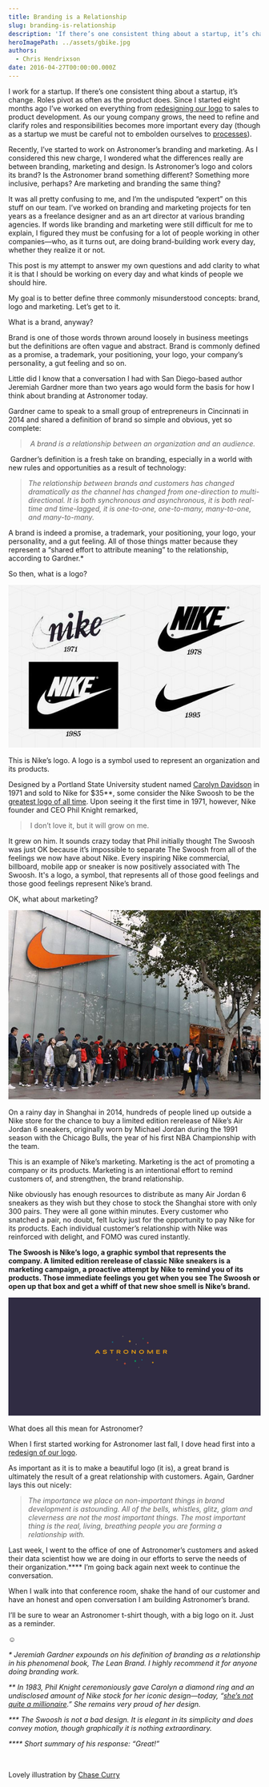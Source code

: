 ```yaml
---
title: Branding is a Relationship
slug: branding-is-relationship
description: 'If there’s one consistent thing about a startup, it’s change. '
heroImagePath: ../assets/gbike.jpg
authors:
  - Chris Hendrixson
date: 2016-04-27T00:00:00.000Z
---
```

<!-- markdownlint-disable-file -->
I work for a startup. If there’s one consistent thing about a startup, it’s change. Roles pivot as often as the product does. Since I started eight months ago I’ve worked on everything from [redesigning our logo](https://www.astronomer.io/blog/a-logo-story) to sales to product development. As our young company grows, the need to refine and clarify roles and responsibilities becomes more important every day (though as a startup we must be careful not to embolden ourselves to [processes](https://www.astronomer.io/blog/the-problem-with-process)).

Recently, I’ve started to work on Astronomer’s branding and marketing. As I considered this new charge, I wondered what the differences really are between branding, marketing and design. Is Astronomer’s logo and colors its brand? Is the Astronomer brand something different? Something more inclusive, perhaps? Are marketing and branding the same thing?

It was all pretty confusing to me, and I’m the undisputed “expert” on this stuff on our team. I’ve worked on branding and marketing projects for ten years as a freelance designer and as an art director at various branding agencies. If words like branding and marketing were still difficult for me to explain, I figured they must be confusing for a lot of people working in other companies—who, as it turns out, are doing brand-building work every day, whether they realize it or not.

This post is my attempt to answer my own questions and add clarity to what it is that I should be working on every day and what kinds of people we should hire.

My goal is to better define three commonly misunderstood concepts: brand, logo and marketing. Let’s get to it.

What is a brand, anyway?

Brand is one of those words thrown around loosely in business meetings but the definitions are often vague and abstract. Brand is commonly defined as a promise, a trademark, your positioning, your logo, your company’s personality, a gut feeling and so on.

Little did I know that a conversation I had with San Diego-based author Jeremiah Gardner more than two years ago would form the basis for how I think about branding at Astronomer today.

Gardner came to speak to a small group of entrepreneurs in Cincinnati in 2014 and shared a definition of brand so simple and obvious, yet so complete:

> _&nbsp;A brand is a relationship between an organization and an audience._

&nbsp;Gardner’s definition is a fresh take on branding, especially in a world with new rules and opportunities as a result of technology:

> _The relationship between brands and customers has changed dramatically as the channel has changed from one-direction to multi-directional. It is both synchronous and asynchronous, it is both real-time and time-lagged, it is one-to-one, one-to-many, many-to-one, and many-to-many._

A brand is indeed a promise, a trademark, your positioning, your logo, your personality, and a gut feeling. All of those things matter because they represent a “shared effort to attribute meaning” to the relationship, according to Gardner.\*

So then, what is a logo?

![nike1.jpg](../assets/nike1.jpg "nike1.jpg")

This is Nike’s logo. A logo is a symbol used to represent an organization and its products.

Designed by a Portland State University student named [Carolyn Davidson](https://www.npr.org/2011/06/23/137376121/nike-swoosh-designer-discusses-her-iconic-creation) in 1971 and sold to Nike for $35\*\*, some consider the Nike Swoosh to be the [greatest logo of all time](https://www.complex.com/style/2013/03/the-50-most-iconic-brand-logos-of-all-time/nike). Upon seeing it the first time in 1971, however, Nike founder and CEO Phil Knight remarked,

> &nbsp;I don’t love it, but it will grow on me.

It grew on him. It sounds crazy today that Phil initially thought The Swoosh was just OK because it’s impossible to separate The Swoosh from all of the feelings we now have about Nike. Every inspiring Nike commercial, billboard, mobile app or sneaker is now positively associated with The Swoosh. It's a logo, a symbol, that represents all of those good feelings and those good feelings represent Nike’s brand.

OK, what about marketing?

![shanghai-nike-line.jpg](../assets/shanghai-nike-line.jpg "shanghai-nike-line.jpg")

On a rainy day in Shanghai in 2014, hundreds of people lined up outside a Nike store for the chance to buy a limited edition rerelease of Nike’s Air Jordan 6 sneakers, originally worn by Michael Jordan during the 1991 season with the Chicago Bulls, the year of his first NBA Championship with the team.

This is an example of Nike’s marketing. Marketing is the act of promoting a company or its products. Marketing is an intentional effort to remind customers of, and strengthen, the brand relationship.

Nike obviously has enough resources to distribute as many Air Jordan 6 sneakers as they wish but they chose to stock the Shanghai store with only 300 pairs. They were all gone within minutes. Every customer who snatched a pair, no doubt, felt lucky just for the opportunity to pay Nike for its products. Each individual customer’s relationship with Nike was reinforced with delight, and FOMO was cured instantly.

**The Swoosh is Nike’s logo, a graphic symbol that represents the company. A limited edition rerelease of classic Nike sneakers is a marketing campaign, a proactive attempt by Nike to remind you of its products. Those immediate feelings you get when you see The Swoosh or open up that box and get a whiff of that new shoe smell is Nike’s brand.**

![logoD2x.jpg](../assets/logoD2x.jpg "logoD2x.jpg")

What does all this mean for Astronomer?

When I first started working for Astronomer last fall, I dove head first into a [redesign of our logo](https://www.astronomer.io/blog/a-logo-story).

As important as it is to make a beautiful logo (it is), a great brand is ultimately the result of a great relationship with customers. Again, Gardner lays this out nicely:

> _The importance we place on non-important things in brand development is astounding. All of the bells, whistles, glitz, glam and cleverness are not the most important things. The most important thing is the real, living, breathing people you are forming a relationship with._

Last week, I went to the office of one of Astronomer’s customers and asked their data scientist how we are doing in our efforts to serve the needs of their organization.\*\*\*\* I’m going back again next week to continue the conversation.

When I walk into that conference room, shake the hand of our customer and have an honest and open conversation I am building Astronomer’s brand.

I’ll be sure to wear an Astronomer t-shirt though, with a big logo on it. Just as a reminder.

☺️

_\* Jeremiah Gardner expounds on his definition of branding as a relationship in his phenomenal book, The Lean Brand. I highly recommend it for anyone doing branding work._

_\*\* In 1983, Phil Knight ceremoniously gave Carolyn a diamond ring and an undisclosed amount of Nike stock for her iconic design—today, “[she’s not quite a millionaire](https://www.npr.org/2011/06/23/137376121/nike-swoosh-designer-discusses-her-iconic-creation).” She remains very proud of her design._

_\*\*\* The Swoosh is not a bad design. It is elegant in its simplicity and does convey motion, though graphically it is nothing extraordinary._

_\*\*\*\* Short summary of his response: “Great!”_

&nbsp;

Lovely illustration by [Chase Curry](https://dribbble.com/shots/2331767-Tandem-Google-Bike)

